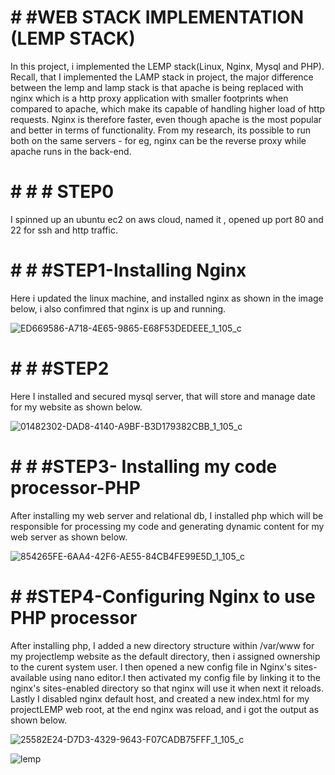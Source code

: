# # #WEB STACK IMPLEMENTATION (LEMP STACK)
In this project, i implemented the LEMP stack(Linux, Nginx, Mysql and PHP). Recall, that I implemented the LAMP stack in project, the major difference between the lemp and lamp stack is that apache is being replaced with nginx which is a http proxy application with smaller footprints when compared to apache, which make its capable of handling higher load of http requests. Nginx is therefore faster, even though apache is the most popular and better in terms of functionality. From my research, its possible to run both on the same servers - for eg, nginx can be the reverse proxy while apache runs in the back-end.


# # # # STEP0

I spinned up an ubuntu ec2 on aws cloud, named it , opened up port 80 and 22 for ssh and http traffic.

# # # #STEP1-Installing Nginx

Here i updated the linux machine, and installed nginx as shown in the image below, i also confimred that nginx is up and running.

![ED669586-A718-4E65-9865-E68F53DEDEEE_1_105_c](https://user-images.githubusercontent.com/80499748/113030260-44055000-9142-11eb-9a23-a4ff2d67d71d.jpeg)

# # # #STEP2
Here I installed and secured mysql server, that will store and manage date for my website as shown below.

![01482302-DAD8-4140-A9BF-B3D179382CBB_1_105_c](https://user-images.githubusercontent.com/80499748/113030632-ac543180-9142-11eb-80f6-0d672067879a.jpeg)

# # # #STEP3- Installing my code processor-PHP
After installing my web server and relational db, I installed php which will be responsible for processing my code and generating dynamic content for my web server as shown below.

![854265FE-6AA4-42F6-AE55-84CB4FE99E5D_1_105_c](https://user-images.githubusercontent.com/80499748/113030989-048b3380-9143-11eb-83bc-9e5e69b552e2.jpeg)


 # # #STEP4-Configuring Nginx to use PHP processor
 
 After installing php, I added a new directory structure within /var/www for my projectlemp website as the default directory, then i assigned ownership to the curent system user. I then opened a new config file in Nginx's sites-available using nano editor.I then activated my config file by linking it to the nginx's sites-enabled directory so that nginx will use it when next it reloads. Lastly I disabled nginx default host, and created a new index.html for my projectLEMP web root, at the end nginx was reload, and i got the output  as shown below.
 
 
![25582E24-D7D3-4329-9643-F07CADB75FFF_1_105_c](https://user-images.githubusercontent.com/80499748/113035667-4bc7f300-9148-11eb-9e87-efaf966b5177.jpeg)

![lemp](https://user-images.githubusercontent.com/80499748/113035233-dfe58a80-9147-11eb-8faa-e251003adc0b.PNG)
